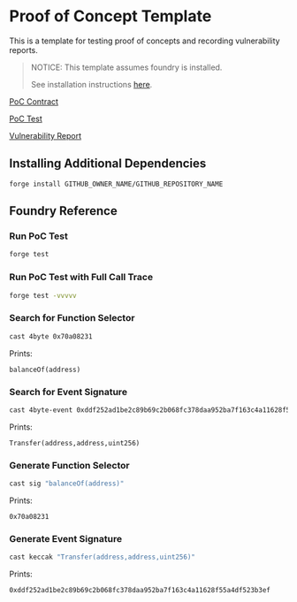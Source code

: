 # Proof of Concept Template

This is a template for testing proof of concepts and recording vulnerability reports.

> NOTICE: This template assumes foundry is installed.
>
> See installation instructions [here](https://book.getfoundry.sh/getting-started/installation).

[PoC Contract](./src/PoC.sol)

[PoC Test](./test/PoC.t.sol)

[Vulnerability Report](./vulnerability-report.md)

## Installing Additional Dependencies

```
forge install GITHUB_OWNER_NAME/GITHUB_REPOSITORY_NAME
```

## Foundry Reference

### Run PoC Test

```bash
forge test
```

### Run PoC Test with Full Call Trace

```bash
forge test -vvvvv
```

### Search for Function Selector

```bash
cast 4byte 0x70a08231
```

Prints:

```
balanceOf(address)
```

### Search for Event Signature

```bash
cast 4byte-event 0xddf252ad1be2c89b69c2b068fc378daa952ba7f163c4a11628f55a4df523b3ef
```

Prints:

```
Transfer(address,address,uint256)
```

### Generate Function Selector

```bash
cast sig "balanceOf(address)"
```

Prints:

```
0x70a08231
```

### Generate Event Signature

```bash
cast keccak "Transfer(address,address,uint256)"
```

Prints:

```
0xddf252ad1be2c89b69c2b068fc378daa952ba7f163c4a11628f55a4df523b3ef
```
